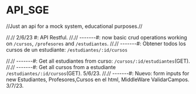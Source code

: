 # API_SGE
//Just an api for a mock system, educational purposes.//

//.// 2/6/23 #: API Restful.
//.// -------#: now basic crud operations working on `/cursos`, `/profesores` and `/estudiantes`. 
//.// -------#: Obtener todos los cursos de un estudiante: `/estudiantes/:id/cursos`

//.// -------#: Get all estudiantes from  curso: `/cursos/:id/estudiantes`(GET). 
//.// -------#: Get all cursos from a estudiante `/estudiantes/:id/cursos`(GET). 5/6/23.
//.// -------#: Nuevo: form inputs for new Estudiantes, Profesores,Cursos en el html, MiddleWare ValidarCampos. 3/7/23.




